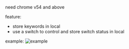 need chrome v54 and above

feature:<br>
* store keywords in local
* use a switch to control and store switch status in local
    
example:
![example](https://raw.githubusercontent.com/MoruoFrog/chrome_highlight/master/image/example.png)